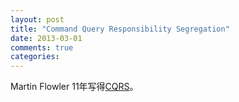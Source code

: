 ```yaml
---
layout: post
title: "Command Query Responsibility Segregation"
date: 2013-03-01
comments: true
categories: 
---
```

Martin Flowler 11年写得<a href="http://www.martinfowler.com/bliki/CQRS.html">CQRS</a>。<br /><blockquote></blockquote>
